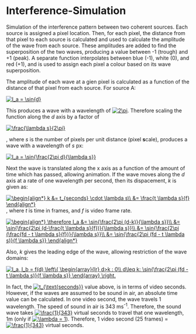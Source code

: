 # Interference-Simulation
Simulation of the interference pattern between two coherent sources. Each source is assigned a pixel location. Then, for each pixel, the distance from that pixel to each source is calculated and used to calculate the amplitude of the wave from each source. These amplitudes are added to find the superposition of the two waves, producing a value between -1 (trough) and +1 (peak). A separate function interpolates between blue (-1), white (0), and red (+1), and is used to assign each pixel a colour based on its wave superposition.

The amplitude of each wave at a gien pixel is calculated as a function of the distance of that pixel from each source. For source A:

<a href="https://www.codecogs.com/eqnedit.php?latex=I_a&space;=&space;\sin{d}" target="_blank"><img src="https://latex.codecogs.com/svg.latex?I_a&space;=&space;\sin{d}" title="I_a = \sin{d}" /></a>

This produces a wave with a wavelength of <a href="https://www.codecogs.com/eqnedit.php?latex=2\pi" target="_blank"><img src="https://latex.codecogs.com/svg.latex?2\pi" title="2\pi" /></a>. Therefore scaling the function along the *d* axis by a factor of

<a href="https://www.codecogs.com/eqnedit.php?latex=\frac{\lambda&space;s}{2\pi}" target="_blank"><img src="https://latex.codecogs.com/svg.latex?\frac{\lambda&space;s}{2\pi}" title="\frac{\lambda s}{2\pi}" /></a>

, where *s* is the number of pixels per unit distance (pixel **s**cale), produces a wave with a wavelength of *s* px:

<a href="https://www.codecogs.com/eqnedit.php?latex=I_a&space;=&space;\sin{\frac{2\pi&space;d}{\lambda&space;s}}" target="_blank"><img src="https://latex.codecogs.com/gif.latex?I_a&space;=&space;\sin{\frac{2\pi&space;d}{\lambda&space;s}}" title="I_a = \sin{\frac{2\pi d}{\lambda s}}" /></a>

Next the wave is translated along the x axis as a function of the amount of time which has passed, allowing animation. If the wave moves along the *d* axis at a rate of one wavelength per second, then its dispacement, *k* is given as:

<a href="https://www.codecogs.com/eqnedit.php?latex=\begin{align*}&space;k&space;&=&space;t_{seconds}&space;\cdot&space;\lambda&space;s\\&space;&=&space;\frac{t&space;\lambda&space;s}{f}&space;\end{align*}" target="_blank"><img src="https://latex.codecogs.com/gif.latex?\begin{align*}&space;k&space;&=&space;t_{seconds}&space;\cdot&space;\lambda&space;s\\&space;&=&space;\frac{t&space;\lambda&space;s}{f}&space;\end{align*}" title="\begin{align*} k &= t_{seconds} \cdot \lambda s\\ &= \frac{t \lambda s}{f} \end{align*}" /></a>, where *t* is time in frames, and *f* is video frame rate.

<a href="https://www.codecogs.com/eqnedit.php?latex=\begin{align*}&space;\therefore&space;I_a&space;&=&space;\sin{\frac{2\pi&space;(d-k)}{\lambda&space;s}}\\&space;&=&space;\sin{\frac{2\pi&space;(d-\frac{t&space;\lambda&space;s}{f})}{\lambda&space;s}}\\&space;&=&space;\sin{\frac{2\pi&space;(\frac{fd&space;-&space;t&space;\lambda&space;s}{f})}{\lambda&space;s}}\\&space;&=&space;\sin{\frac{2\pi&space;(fd&space;-&space;t&space;\lambda&space;s)}{f&space;\lambda&space;s}}&space;\end{align*}" target="_blank"><img src="https://latex.codecogs.com/gif.latex?\begin{align*}&space;\therefore&space;I_a&space;&=&space;\sin{\frac{2\pi&space;(d-k)}{\lambda&space;s}}\\&space;&=&space;\sin{\frac{2\pi&space;(d-\frac{t&space;\lambda&space;s}{f})}{\lambda&space;s}}\\&space;&=&space;\sin{\frac{2\pi&space;(\frac{fd&space;-&space;t&space;\lambda&space;s}{f})}{\lambda&space;s}}\\&space;&=&space;\sin{\frac{2\pi&space;(fd&space;-&space;t&space;\lambda&space;s)}{f&space;\lambda&space;s}}&space;\end{align*}" title="\begin{align*} \therefore I_a &= \sin{\frac{2\pi (d-k)}{\lambda s}}\\ &= \sin{\frac{2\pi (d-\frac{t \lambda s}{f})}{\lambda s}}\\ &= \sin{\frac{2\pi (\frac{fd - t \lambda s}{f})}{\lambda s}}\\ &= \sin{\frac{2\pi (fd - t \lambda s)}{f \lambda s}} \end{align*}" /></a>

Also, *k* gives the leading edge of the wave, allowing restriction of the wave domains:

<a href="https://www.codecogs.com/eqnedit.php?latex=I_a,&space;I_b&space;=&space;f(d)&space;\left\{&space;\begin{array}{lr}&space;d>k&space;:&space;0\\&space;d\leq&space;k:&space;\sin{\frac{2\pi&space;(fd&space;-&space;t&space;\lambda&space;s)}{f&space;\lambda&space;s}}&space;\end{array}&space;\right." target="_blank"><img src="https://latex.codecogs.com/gif.latex?I_a,&space;I_b&space;=&space;f(d)&space;\left\{&space;\begin{array}{lr}&space;d>k&space;:&space;0\\&space;d\leq&space;k:&space;\sin{\frac{2\pi&space;(fd&space;-&space;t&space;\lambda&space;s)}{f&space;\lambda&space;s}}&space;\end{array}&space;\right." title="I_a, I_b = f(d) \left\{ \begin{array}{lr} d>k : 0\\ d\leq k: \sin{\frac{2\pi (fd - t \lambda s)}{f \lambda s}} \end{array} \right." /></a>

In fact, the <a href="https://www.codecogs.com/eqnedit.php?latex=t_{\text{seconds}}" target="_blank"><img src="https://latex.codecogs.com/gif.latex?t_{\text{seconds}}" title="t_{\text{seconds}}" /></a> value above, is in terms of video seconds. However, if the waves are assumed to be sound in air, an absolute time value can be calculated. In one video second, the wave travels 1 wavelength. The speed of sound in air is 343 ms<sup>-1</sup>. Therefore, the sound wave takes <a href="https://www.codecogs.com/eqnedit.php?latex=\frac{1}{343}" target="_blank"><img src="https://latex.codecogs.com/gif.latex?\frac{1}{343}" title="\frac{1}{343}" /></a> virtual seconds to travel that one wavelength, 1m (only if <a href="https://www.codecogs.com/eqnedit.php?latex=\lambda&space;=&space;1" target="_blank"><img src="https://latex.codecogs.com/gif.latex?\lambda&space;=&space;1" title="\lambda = 1" /></a>). Therefore, 1 video second (25 frames) = <a href="https://www.codecogs.com/eqnedit.php?latex=\frac{1}{343}" target="_blank"><img src="https://latex.codecogs.com/gif.latex?\frac{1}{343}" title="\frac{1}{343}" /></a> virtual seconds.

